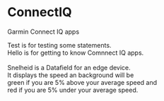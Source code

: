 # ConnectIQ
Garmin Connect IQ apps

Test is for testing some statements.<br>
Hello is for getting to know Comnnect IQ apps.<br>
<br>
Snelheid is a Datafield for an edge device.<br>
It displays the speed an background will be<br>
green if you are 5% above your average speed and<br>
red if you are 5% under your average speed.<br>

